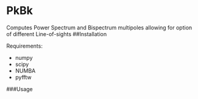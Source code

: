# PkBk

Computes Power Spectrum and Bispectrum multipoles allowing for option of different Line-of-sights
##Installation

Requirements:
- numpy
- scipy
- NUMBA
- pyfftw

###Usage


 
